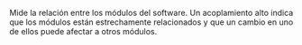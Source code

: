 Mide la relación entre los módulos del software. Un acoplamiento alto indica que los módulos están estrechamente relacionados y que un cambio en uno de ellos puede afectar a otros módulos.